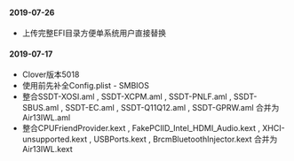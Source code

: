 #### 2019-07-26

+ 上传完整EFI目录方便单系统用户直接替换

#### 2019-07-17

+ Clover版本5018
+ 使用前先补全Config.plist - SMBIOS
+ 整合SSDT-XOSI.aml , SSDT-XCPM.aml , SSDT-PNLF.aml , SSDT-SBUS.aml , SSDT-EC.aml , SSDT-Q11Q12.aml , SSDT-GPRW.aml 合并为Air13IWL.aml
+ 整合CPUFriendProvider.kext , FakePCIID_Intel_HDMI_Audio.kext , XHCI-unsupported.kext , USBPorts.kext , BrcmBluetoothInjector.kext 合并为Air13IWL.kext



